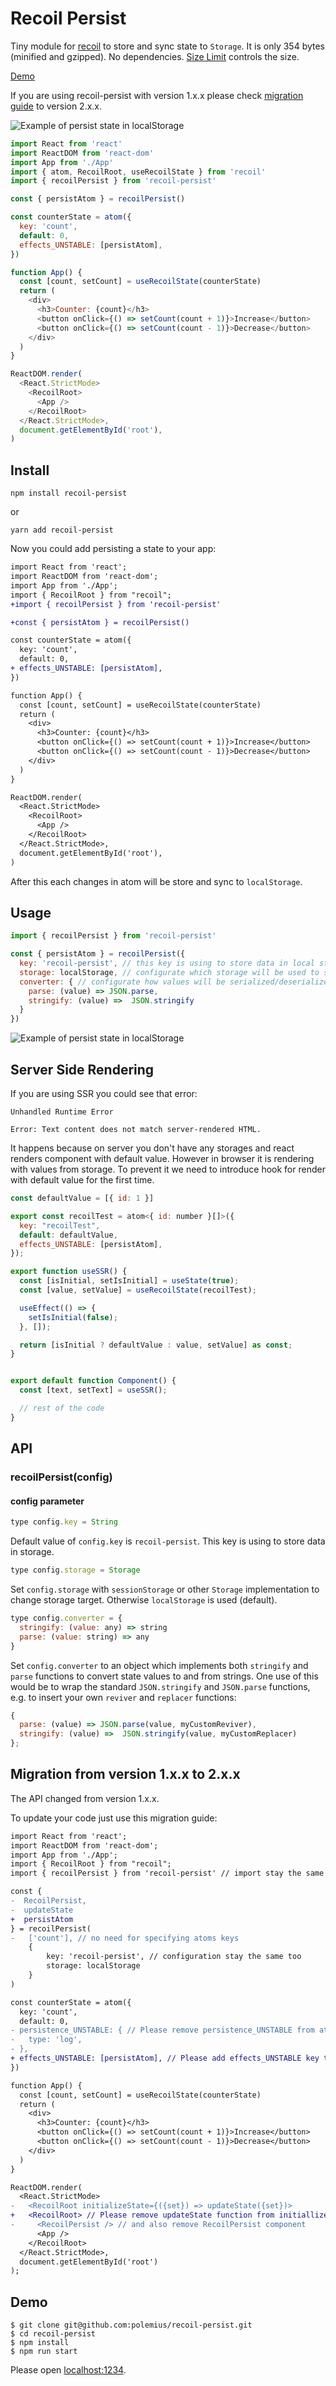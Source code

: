 # Recoil Persist

Tiny module for [recoil](https://recoiljs.org) to store and sync state to
`Storage`. It is only 354 bytes (minified and gzipped). No dependencies.
[Size Limit](https://github.com/ai/size-limit) controls the size.

[Demo](https://polemius.dev/recoil-persist/)

If you are using recoil-persist with version 1.x.x please check
[migration guide](https://github.com/polemius/recoil-persist#migration-from-version-1xx-to-2xx)
to version 2.x.x.

![Example of persist state in localStorage](example.gif)

```js
import React from 'react'
import ReactDOM from 'react-dom'
import App from './App'
import { atom, RecoilRoot, useRecoilState } from 'recoil'
import { recoilPersist } from 'recoil-persist'

const { persistAtom } = recoilPersist()

const counterState = atom({
  key: 'count',
  default: 0,
  effects_UNSTABLE: [persistAtom],
})

function App() {
  const [count, setCount] = useRecoilState(counterState)
  return (
    <div>
      <h3>Counter: {count}</h3>
      <button onClick={() => setCount(count + 1)}>Increase</button>
      <button onClick={() => setCount(count - 1)}>Decrease</button>
    </div>
  )
}

ReactDOM.render(
  <React.StrictMode>
    <RecoilRoot>
      <App />
    </RecoilRoot>
  </React.StrictMode>,
  document.getElementById('root'),
)
```

## Install

```
npm install recoil-persist
```

or

```
yarn add recoil-persist
```

Now you could add persisting a state to your app:

```diff
import React from 'react';
import ReactDOM from 'react-dom';
import App from './App';
import { RecoilRoot } from "recoil";
+import { recoilPersist } from 'recoil-persist'

+const { persistAtom } = recoilPersist()

const counterState = atom({
  key: 'count',
  default: 0,
+ effects_UNSTABLE: [persistAtom],
})

function App() {
  const [count, setCount] = useRecoilState(counterState)
  return (
    <div>
      <h3>Counter: {count}</h3>
      <button onClick={() => setCount(count + 1)}>Increase</button>
      <button onClick={() => setCount(count - 1)}>Decrease</button>
    </div>
  )
}

ReactDOM.render(
  <React.StrictMode>
    <RecoilRoot>
      <App />
    </RecoilRoot>
  </React.StrictMode>,
  document.getElementById('root'),
)
```

After this each changes in atom will be store and sync to `localStorage`.

## Usage

```js
import { recoilPersist } from 'recoil-persist'

const { persistAtom } = recoilPersist({
  key: 'recoil-persist', // this key is using to store data in local storage
  storage: localStorage, // configurate which storage will be used to store the data
  converter: { // configurate how values will be serialized/deserialized in storage
    parse: (value) => JSON.parse,
    stringify: (value) =>  JSON.stringify
  }
})
```

![Example of persist state in localStorage](example.png)

## Server Side Rendering

If you are using SSR you could see that error:

```
Unhandled Runtime Error

Error: Text content does not match server-rendered HTML.
```

It happens because on server you don't have any storages and react renders component with default value.
However in browser it is rendering with values from storage.
To prevent it we need to introduce hook for render with default value for the first time.

```js
const defaultValue = [{ id: 1 }]

export const recoilTest = atom<{ id: number }[]>({
  key: "recoilTest",
  default: defaultValue,
  effects_UNSTABLE: [persistAtom],
});

export function useSSR() {
  const [isInitial, setIsInitial] = useState(true);
  const [value, setValue] = useRecoilState(recoilTest);

  useEffect(() => {
    setIsInitial(false);
  }, []);

  return [isInitial ? defaultValue : value, setValue] as const;
}


export default function Component() {
  const [text, setText] = useSSR();

  // rest of the code
}
```


## API

### recoilPersist(config)

#### config parameter

```js
type config.key = String
```

Default value of `config.key` is `recoil-persist`. This key is using to store
data in storage.

```js
type config.storage = Storage
```

Set `config.storage` with `sessionStorage` or other `Storage` implementation to
change storage target. Otherwise `localStorage` is used (default).

```js
type config.converter = {
  stringify: (value: any) => string
  parse: (value: string) => any
}
```

Set `config.converter` to an object which implements both `stringify` and `parse` functions to convert state values to and from strings. One use of this would be to wrap the standard `JSON.stringify` and `JSON.parse` functions, e.g. to insert your own `reviver` and `replacer` functions:

```js
{
  parse: (value) => JSON.parse(value, myCustomReviver),
  stringify: (value) =>  JSON.stringify(value, myCustomReplacer)
};
```

## Migration from version 1.x.x to 2.x.x

The API changed from version 1.x.x.

To update your code just use this migration guide:

```diff
import React from 'react';
import ReactDOM from 'react-dom';
import App from './App';
import { RecoilRoot } from "recoil";
import { recoilPersist } from 'recoil-persist' // import stay the same

const {
-  RecoilPersist,
-  updateState
+  persistAtom
} = recoilPersist(
-   ['count'], // no need for specifying atoms keys
    {
        key: 'recoil-persist', // configuration stay the same too
        storage: localStorage
    }
)

const counterState = atom({
  key: 'count',
  default: 0,
- persistence_UNSTABLE: { // Please remove persistence_UNSTABLE from atom definition
-   type: 'log',
- },
+ effects_UNSTABLE: [persistAtom], // Please add effects_UNSTABLE key to atom definition
})

function App() {
  const [count, setCount] = useRecoilState(counterState)
  return (
    <div>
      <h3>Counter: {count}</h3>
      <button onClick={() => setCount(count + 1)}>Increase</button>
      <button onClick={() => setCount(count - 1)}>Decrease</button>
    </div>
  )
}

ReactDOM.render(
  <React.StrictMode>
-   <RecoilRoot initializeState={({set}) => updateState({set})>
+   <RecoilRoot> // Please remove updateState function from initiallizeState
-     <RecoilPersist /> // and also remove RecoilPersist component
      <App />
    </RecoilRoot>
  </React.StrictMode>,
  document.getElementById('root')
);
```

## Demo

```
$ git clone git@github.com:polemius/recoil-persist.git
$ cd recoil-persist
$ npm install
$ npm run start
```

Please open [localhost:1234](http://localhost:1234).
